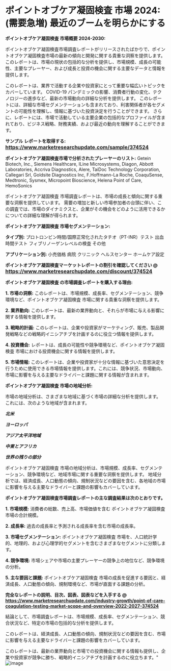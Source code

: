# ポイントオブケア凝固検査 市場 2024: (需要急増) 最近のブームを明らかにする

<strong>ポイントオブケア凝固検査 市場概要 2024-2030:</strong>

ポイントオブケア凝固検査市場調査レポートがリリースされたばかりで、ポイントオブケア凝固検査市場の最新の傾向と開発に関する貴重な洞察を提供します。 このレポートは、市場の現状の包括的な分析を提供し、市場規模、成長の可能性、主要なプレーヤー、および成長と投資の機会に関する主要なデータと情報を提供します。

このレポートは、業界で活動する企業や投資家にとって重要な幅広いトピックをカバーしています。 COVID-19 パンデミックの影響、消費者行動の変化、テクノロジーの進歩など、最新の市場動向の詳細な分析を提供します。 このレポートには、詳細な市場セグメンテーションも含まれており、利害関係者が各セグメントの可能性を理解し、情報に基づいた投資決定を行うことができます。 さらに、レポートには、市場で活動している主要企業の包括的なプロファイルが含まれており、ビジネス戦略、財務実績、および最近の動向を理解することができます。



<strong>サンプル レポートを取得する: <a href=https://www.marketresearchupdate.com/sample/374524><font size=3 color=#0000ff>https://www.marketresearchupdate.com/sample/374524</font></a></strong>



<strong>ポイントオブケア凝固検査市場で分析されたプレーヤーのリスト:</strong>
Getein Biotech, Inc., Siemens Healthcare, ILine Microsystems, Diagon, Abbott Laboratories, Accriva Diagnostics, Alere, TaiDoc Technology Corporation, Callegari Srl, Goldsite Diagnostics Inc, F.Hoffmann-La Roche, CoaquSense, Medtronic, Sysmex, Micropoint Bioscience, Helena Point of Care, HemoSonics

ポイントオブケア凝固検査 市場調査レポートは、市場の成長と傾向に関する重要な洞察を提供しています。 需要の増加と新しい市場参加者の台頭に伴い、この調査では、市場のダイナミクスと、企業がその機会をどのように活用できるかについての詳細な理解が得られます。



<strong>ポイントオブケア凝固検査 市場セグメンテーション:</strong>



<strong>タイプ別:</strong>
プロトロンビン時間/国際正常化されたタチオ（PT-INR）テスト
出血時間テスト
フィブリノーゲンレベルの検査
その他



<strong>アプリケーション別:</strong>
小売価格
病院
クリニック
ヘルスセンター
ホームケア設定



<strong>ポイントオブケア凝固検査マーケットレポートの割引を確認してください @ <a href=https://www.marketresearchupdate.com/discount/374524><font size=3 color=#0000ff>https://www.marketresearchupdate.com/discount/374524</font></a></strong>



<strong>ポイントオブケア凝固検査 の市場調査レポートを購入する理由:</strong>



<strong>1. 市場の洞察:</strong> このレポートは、市場規模、成長率、セグメンテーション、競争環境など、ポイントオブケア凝固検査 市場に関する貴重な洞察を提供します。



<strong>2. 業界動向:</strong> このレポートは、最新の業界動向と、それらが市場に与える影響に関する情報を提供します。



<strong>3. 戦略的計画:</strong> このレポートは、企業や投資家がマーケティング、販売、製品開発戦略などの戦略的イニシアチブを計画するのに役立つ情報を提供します。



<strong>4. 投資機会:</strong> レポートは、成長の可能性や競争環境など、ポイントオブケア凝固検査 市場における投資機会に関する情報を提供します。



<strong>5. 市場情報:</strong> このレポートは、企業や投資家が十分な情報に基づいた意思決定を行うために使用できる市場情報を提供します。これには、競争状況、市場動向、市場に影響を与える主要なドライバーと課題に関する情報が含まれます。



<strong>ポイントオブケア凝固検査 市場の地域分析:</strong>

市場の地域分析は、さまざまな地域に基づく市場の詳細な分析を提供します。 これには、次のような地域が含まれます。

<em>

<strong>北米</strong></em>
<em>

<strong>ヨーロッパ</strong></em>
<em>

<strong>アジア太平洋地域</strong></em>
<em>

<strong>中東とアフリカ</strong></em>
<em>

<strong>世界の残りの部分</strong></em>

ポイントオブケア凝固検査 市場の地域分析は、市場規模、成長率、セグメンテーション、競争環境など、地域市場に関する重要な洞察を提供します。 地域分析では、経済成長、人口動態の傾向、規制状況などの要因を含む、各地域の市場に影響を与える主要なドライバーと課題の影響もカバーしています。



<strong>ポイントオブケア凝固検査市場調査レポートの主な調査結果は次のとおりです。</strong>



<strong>1. 市場規模:</strong> 消費者の総数、売上高、市場価値を含む ポイントオブケア凝固検査 市場の合計規模。



<strong>2. 成長率:</strong> 過去の成長率と予測される成長率を含む市場の成長率。



<strong>3. 市場セグメンテーション:</strong> ポイントオブケア凝固検査 市場を、人口統計学的、地理的、および心理学的セグメントを含むさまざまなセグメントに分類します。



<strong>4. 競争環境:</strong> 市場シェアや市場の主要プレーヤーの競争上の地位など、競争環境の分析。



<strong>5. 主な要因と課題:</strong> ポイントオブケア凝固検査 市場の成長を促進する要因と、経済成長、人口動態の傾向、規制環境など、市場が直面する課題の分析。



<strong><b>完全なレポートの説明、目次、図表、図表などを入手する @ <a href=https://www.marketresearchupdate.com/industry-growth/point-of-care-coagulation-testing-market-scope-and-overview-2022-2027-374524>https://www.marketresearchupdate.com/industry-growth/point-of-care-coagulation-testing-market-scope-and-overview-2022-2027-374524</a></b></strong>

結論として、市場調査レポートは、市場規模、成長率、セグメンテーション、競合状況など、特定の市場の包括的な分析を提供します。

このレポートは、経済成長、人口動態の傾向、規制状況などの要因を含む、市場に影響を与える主要なドライバーと課題の影響をカバーしています。

このレポートは、最新の業界動向と市場での投資機会に関する情報も提供し、企業や投資家が競争に勝ち、戦略的イニシアチブを計画するのに役立ちます。"
![image](https://github.com/renukap7961/renukap7961/assets/163852544/f040047b-d1cc-4716-b910-fc86dd372dde)
